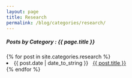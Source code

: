 ```yaml
---
layout: page
title: Research
permalink: /blog/categories/research/
---
```


<h5> Posts by Category : {{ page.title }} </h5>

<div class="card">
{% for post in site.categories.research %}
 <li class="category-posts"><span>{{ post.date | date_to_string }}</span> &nbsp; <a href="{{ post.url }}">{{ post.title }}</a></li>
{% endfor %}
</div>